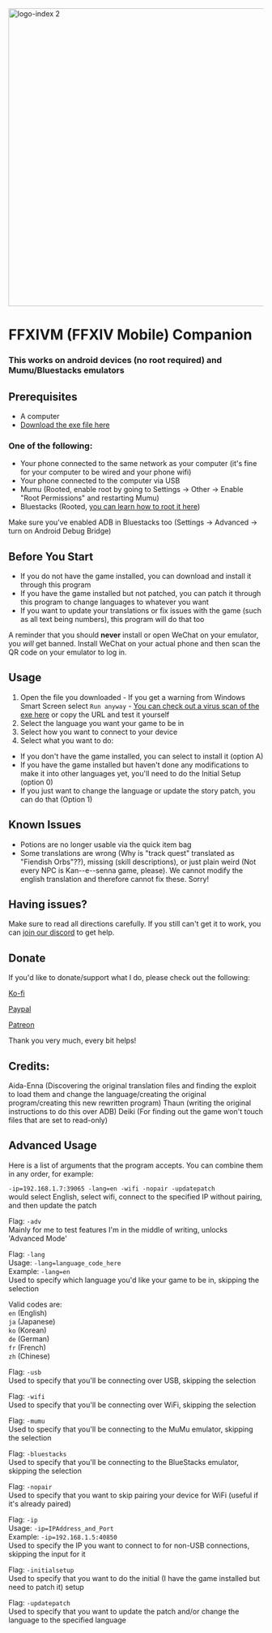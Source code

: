 <img margin: auto width="912" height="587" alt="logo-index 2" src="https://github.com/user-attachments/assets/ae667bf8-0645-4c1c-a2d8-1254a49a9e59" />

# FFXIVM (FFXIV Mobile) Companion
### This works on android devices (no root required) and Mumu/Bluestacks emulators

## Prerequisites
- A computer
- [Download the exe file here](http://aida.moe/ffxiv_mobile/FFXIVMobile_Companion.exe)

 ### One of the following:
* Your phone connected to the same network as your computer (it's fine for your computer to be wired and your phone wifi)
* Your phone connected to the computer via USB
* Mumu (Rooted, enable root by going to Settings -> Other -> Enable "Root Permissions" and restarting Mumu)
* Bluestacks (Rooted, [you can learn how to root it here](<https://www.youtube.com/watch?v=EVk5vq_0vkE>))

Make sure you've enabled ADB in Bluestacks too (Settings -> Advanced -> turn on Android Debug Bridge)

## Before You Start
- If you do not have the game installed, you can download and install it through this program
- If you have the game installed but not patched, you can patch it through this program to change languages to whatever you want
- If you want to update your translations or fix issues with the game (such as all text being numbers), this program will do that too

A reminder that you should **never** install or open WeChat on your emulator, you *will* get banned. Install WeChat on your actual phone and then scan the QR code on your emulator to log in.

## Usage

1. Open the file you downloaded - If you get a warning from Windows Smart Screen select `Run anyway` - [You can check out a virus scan of the exe here](<https://www.virustotal.com/gui/url/a24ebee2f5881af4e4d8ebdd4a0e233ff56debbf9011964f34e33a96fea3d384?nocache=1>) or copy the URL and test it yourself
2. Select the language you want your game to be in
3. Select how you want to connect to your device
4. Select what you want to do:

- If you don't have the game installed, you can select to install it (option A)
- If you have the game installed but haven't done any modifications to make it into other languages yet, you'll need to do the Initial Setup (option 0)
- If you just want to change the language or update the story patch, you can do that (Option 1)

## Known Issues

* Potions are no longer usable via the quick item bag
* Some translations are wrong (Why is "track quest" translated as "Fiendish Orbs"??), missing (skill descriptions), or just plain weird (Not every NPC is Kan--e--senna game, please). We cannot modify the english translation and therefore cannot fix these. Sorry!

## Having issues?

Make sure to read all directions carefully. If you still can't get it to work, you can [join our discord](http://discord.gg/ffxivmobile) to get help.

## Donate
If you'd like to donate/support what I do, please check out the following:

[Ko-fi](https://ko-fi.com/aidaenna)

[Paypal](https://www.paypal.com/cgi-bin/webscr?cmd=_s-xclick&hosted_button_id=QXF8EL4737HWJ)

[Patreon](https://www.patreon.com/PSO2)

Thank you very much, every bit helps!

## Credits:
Aida-Enna (Discovering the original translation files and finding the exploit to load them and change the language/creating the original program/creating this new rewritten program)
Thaun (writing the original instructions to do this over ADB)
Deiki (For finding out the game won't touch files that are set to read-only)

## Advanced Usage

Here is a list of arguments that the program accepts. You can combine them in any order, for example:

`-ip=192.168.1.7:39065 -lang=en -wifi -nopair -updatepatch`  
would select English, select wifi, connect to the specified IP without pairing, and then update the patch

Flag: `-adv`  
Mainly for me to test features I'm in the middle of writing, unlocks 'Advanced Mode'

Flag: `-lang`  
Usage: `-lang=language_code_here`  
Example: `-lang=en`  
Used to specify which language you'd like your game to be in, skipping the selection

Valid codes are:  
`en` (English)  
`ja` (Japanese)  
`ko` (Korean)  
`de` (German)  
`fr` (French)  
`zh` (Chinese)  

Flag: `-usb`  
Used to specify that you'll be connecting over USB, skipping the selection

Flag: `-wifi`  
Used to specify that you'll be connecting over WiFi, skipping the selection

Flag: `-mumu`  
Used to specify that you'll be connecting to the MuMu emulator, skipping the selection

Flag: `-bluestacks`  
Used to specify that you'll be connecting to the BlueStacks emulator, skipping the selection  

Flag: `-nopair`  
Used to specify that you want to skip pairing your device for WiFi (useful if it's already paired)

Flag: `-ip`  
Usage: `-ip=IPAddress_and_Port`  
Example: `-ip=192.168.1.5:40850`  
Used to specify the IP you want to connect to for non-USB connections, skipping the input for it

Flag: `-initialsetup`  
Used to specify that you want to do the initial (I have the game installed but need to patch it) setup

Flag: `-updatepatch`  
Used to specify that you want to update the patch and/or change the language to the specified language

